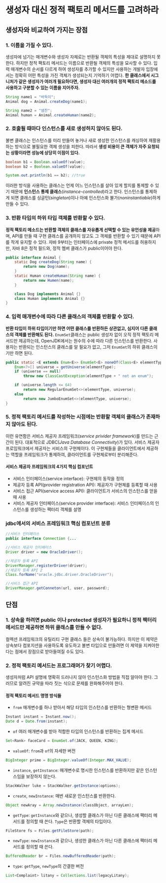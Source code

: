 # 생성자 대신 정적 팩토리 메서드를 고려하라

## 생성자와 비교하여 가지는 장점

### 1. 이름을 가질 수 있다.

생성자에 넘기는 매개변수와 생성자 자체로는 반환될 객체의 특성을 제대로 설명하지 못한다. 하지만 정적 팩토리 메서드는 이름으로 반환될 객체의 특성을 묘사할 수 있다. 입력 매개변수의 순서를 다르게 하여 생성자를 추가할 수 있지만 사용하는 개발자 입장에서는 정확히 어떤 특성을 가진 객체가 생성되는지 기억하기 어렵다. **한 클래스에서 시그니처가 같은 생성자가 여러개 필요하다면, 생성자 대신 여러개의 정적 팩토리 메소드를 사용하고 구분할 수 있는 이름을 지어주자.**

~~~java
String name1 = "바둑이";
Animal dog = Animal.createDog(name1);

String name2 = "샘찬";
Animal human = Animal.createHuman(name2);
~~~

### 2. 호출될 때마다 인스턴스를 새로 생성하지 않아도 된다.

불변 클래스는 인스턴스를 미리 만들어 놓거나 새로 생성한 인스턴스를 캐싱하여 재활용하는 방식으로 불필요한 객체 생성을 피한다. 따라서 **생성 비용이 큰 객체가 자주 요청되는 상황이라면 성능에 상당히 이점이 있다.**

~~~java
boolean b1 = Boolean.valueOf(value);
boolean b2 = Boolean.valueOf(value);

System.out.println(b1 == b2); //true
~~~

이러한 방식을 사용하는 클래스는 언제 어느 인스턴스를 살아 있게 할지를 통제할 수 있기 때문에 **인스턴스 통제 클래스**(*instance-controlled*)라고 한다. 인스턴스를 통제하게 되면 클래스를 싱글턴(*singleton*)이나 아예 인스턴스화 불가(*noninstantiable*)하게 만들 수 있다.

### 3. 반환 타입의 하위 타입 객체를 반환할 수 있다.

**정적 팩토리 메소드는 반환할 객체의 클래스를 자유롭게 선택할 수 있는 유언성을 제공**하며, API를 만들 때 구현 클래스를 공개하지 않고도 그 객체를 반환할 수 있기 때문에 API를 작게 유지할 수 있다. 자바 9부터는 인터페이스에 private 정적 메서드를 허용하지만, 자바 8은 정적 필드와, 정적 멤버 클래스가 public이어야 한다.

~~~java
public interface Animal {
    static Dog createDog(String name) {
        return new Dog(name);
    }
    static Human createHuman(String name) {
        return new Humen(name);
    }

    class Dog implements Animal {}
    class Human implements Animal {}
}
~~~

### 4. 입력 매개변수에 따라 다른 클래스의 객체를 반환할 수 있다.

**반환 타입이 하위 타입이기만 하면 어떤 클래스를 반환하든 상관없고, 심지어 다른 클래스의 객체를 반환해도 된다.** `EnumSet`클래스는 public 생성자 없이 오직 정적 팩토리 메서드만 제공하는데, OpenJDK에서는 원수의 수에 따라 다른 인스턴스를 반환한다. 사용자는 반환되는 인스턴스의 클래스를 알 필요가 없고, 그저 `EnumSet`의 하위 클래스이기만 하면 된다.

~~~java
public static <E extends Enum<E>> EnumSet<E> noneOf(Class<E> elementType) {
    Enum<?>[] universe = getUniverse(elementType);
    if (universe == null)
        throw new ClassCastException(elementType + " not an enum");

    if (universe.length <= 64)
        return new RegularEnumSet<>(elementType, universe);
    else
        return new JumboEnumSet<>(elementType, universe);
}
~~~

### 5. 정적 팩토리 메서드를 작성하는 시점에는 반환할 객체의 클래스가 존재하지 않아도 된다.

이런 유연함은 서비스 제공자 프레임워크(*service privider framework*)를 만드는 근간이 된다. 대표적으로 JDBC(*Java Database Connectivity*)가 있다. 서비스 제공자 프로임워크에서 제공자는 서비스의 구현체이다. 이 구현체들을 클라이언트에서 제공하는 역할을 프레임워크가 통제하여, 클라이언트를 구현체로부터 분리해준다.

#### 서비스 제공자 프레임워크의 4가지 핵심 컴포넌트
* 서비스 인터페이스(service interface): 구현체의 동작을 정의
* 제공자 등록 API(provider registration API): 제공자가 구현체를 등록할 때 사용
* 서비스 접근 API(service access API): 클라이언트가 서비스의 인스턴스를 얻을 때 사용
* 서비스 제공자 인터페이스(service provider interface): 서비스 인터페이스의 인스턴스를 생성하는 팩터리 객체를 설명 

### jdbc에서의 서비스 프레임워크 핵심 컴포넌트 분류
~~~java
//서비스 인터페이스
public interface Connection {...

//서비스 제공자 인터페이스
Driver driver = new OracleDriver();

//제공자 등록 API
DriverManager.registerDriver(driver);
//제공자 등록 API 2
Class.forName("oracle.jdbc.driver.OracleDriver");

//서비스 접근 API
DriverManager.getConneton(url, user, password);
~~~

## 단점

### 1. 상속을 하려면 public 이나 protected 생성자가 필요하니 정적 팩터리 메서드만 제공하면 하위 클래스를 만들 수 없다.

컬렉션 프레임워크의 유틸리티 구현 클래스 들은 상속이 불가능하다. 하지만 이 제약은 상속보다 컴포지션을 사용하도록 유도하고 불변 타입으로 만들려면 이 제약을 지켜야한다는 점에서 장점으로 받아들여질 수도 있다.

### 2. 정적 팩토리 메서드는 프로그래머가 찾기 어렵다.

생성자처럼 API 설명에 명확히 드러나지 않아 인스턴스화 방법을 직접 알아야 한다. 그러므로 알려진 규약을 따라 짓는 식으로 문제를 완화해주어야 한다.

#### 정적 팩토리 메서드 명명 방식들

* `from` 매개변수를 하나 받아서 해당 타입의 인스턴스를 반환하는 형변환 메서드
~~~java
Instant instant = Instant.now();
Date d = Date.from(instant);
~~~

* `of` 여러 매개변수를 받아 적합한 타입의 인스턴스를 반환하는 집계 메서드
~~~java
Set<Rank> faceCard = EnumSet.of(JACK, QUEEN, KING);
~~~

* `valueOf`: `from`과 `of`의 자세한 버전
~~~java
BigInteger prime = BigInteger.valueOf(Integer.MAX_VALUE);
~~~

* `instance`, `getInstance`: 매개변수로 명시한 인스턴스를 반환하지만 같은 인스턴스임을 보장하지 않는다.

~~~java
StackWalker luke = StackWalker.getInstance(options);
~~~

* `create`, `newInstance`: 매번 새로운 인스턴스를 반환한다.

~~~java
Object newAray = Array.newInstance(classObject, arrayLen);
~~~

* `getType`: `getInstance`와 같으나, 생성할 클래스가 아닌 다른 클래스에 팩터리 메서드를 정의할 때 쓴다. `Type`은 반환할 객체의 타입이다.

~~~java
FileStore fs = Files.getFileStore(path);
~~~

* `newType`: `newInstance`과 같으나, 생성한 클래스가 아닌 다른 클래스에 팩터리 메서드를 정의할 때 쓴다.

~~~java
BufferedReader br = Files.newBufferedReader(path);
~~~

* `type`: `getType`, `newType`의 간결한 버전

~~~java
List<Complaint> litany = Collections.list(legacyLitany);
~~~
